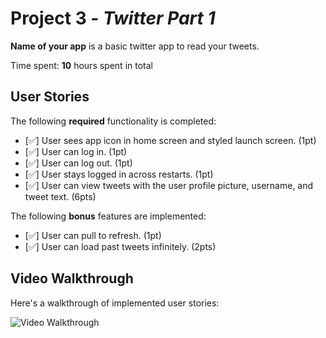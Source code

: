 # Project 3 - *Twitter Part 1*

**Name of your app** is a basic twitter app to read your tweets.

Time spent: **10** hours spent in total

## User Stories

The following **required** functionality is completed:

- [✅] User sees app icon in home screen and styled launch screen. (1pt)
- [✅] User can log in. (1pt)
- [✅] User can log out. (1pt)
- [✅] User stays logged in across restarts. (1pt)
- [✅] User can view tweets with the user profile picture, username, and tweet text. (6pts)

The following **bonus** features are implemented:

- [✅] User can pull to refresh. (1pt)
- [✅] User can load past tweets infinitely. (2pts)

## Video Walkthrough

Here's a walkthrough of implemented user stories:

<img src='https://media.giphy.com/media/a1u4tkXrr32QGUr9pu/giphy.gif' title='Video Walkthrough' width='' alt='Video Walkthrough' />

